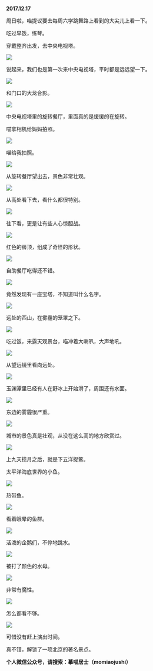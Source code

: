 
          
            
**2017.12.17**

周日啦，喵提议要去每周六学跳舞路上看到的大尖儿上看一下。

吃过早饭，练琴。

穿戴整齐出发，去中央电视塔。




![](img/51001-3020099d82a68be1.jpg)




说起来，我们也是第一次来中央电视塔，平时都是远远望一下。




![](img/51001-701bb56c7b3c4ce4.jpg)




和门口的大龙合影。




![](img/51001-784d5d86370a7d26.jpg)




中央电视塔里的旋转餐厅，里面真的是缓缓的在旋转。

喵拿相机给妈妈拍照。




![](img/51001-be12f90235ceeeac.jpg)




喵给我拍照。




![](img/51001-be0b982dffe31dfd.jpg)




从旋转餐厅望出去，景色非常壮观。




![](img/51001-e87077c085836b40.jpg)




从高处看下去，看什么都很特别。




![](img/51001-d1725b3506bca87b.jpg)




往下看，更是让有些人心惊胆战。




![](img/51001-c8209b4335cf6991.jpg)




红色的房顶，组成了奇怪的形状。




![](img/51001-19a8d945e98f468c.jpg)




自助餐厅吃得还不错。




![](img/51001-174ec2113a1d4f60.jpg)




竟然发现有一座宝塔，不知道叫什么名字。




![](img/51001-39a8ff324127c119.jpg)




远处的西山，在雾霾的笼罩之下。




![](img/51001-2cf1af8a6ff37f0c.jpg)




吃过饭，来露天观景台，喵冲着大喇叭，大声地吼。




![](img/51001-c56f472e8c6e47f2.jpg)




从望远镜里看向远处。




![](img/51001-765f38d5c342d6c7.jpg)




玉渊潭里已经有人在野冰上开始滑了，周围还有水面。




![](img/51001-e7bf6df637c35cfe.jpg)




东边的雾霾很严重。




![](img/51001-a35d3d7df7235205.jpg)




城市的景色真是壮观，从没在这么高的地方欣赏过。




![](img/51001-8a4d82a5f79a5147.jpg)




上九天揽月之后，就是下五洋捉鳖。

太平洋海底世界的小鱼。




![](img/51001-c75ebf5be40dc38f.jpg)




热带鱼。




![](img/51001-cfc765f966b9caf7.jpg)




看着眼晕的鱼群。




![](img/51001-2da061df682c8b5c.jpg)




活泼的企鹅们，不停地跳水。




![](img/51001-1aae8ea78691cfc1.jpg)




被打了颜色的水母。




![](img/51001-89adcc3e01e853af.jpg)




非常有魔性。




![](img/51001-c6c37944e1045e61.jpg)




怎么都看不够。




![](img/51001-18c69fc4c15d558c.jpg)




可惜没有赶上演出时间。

真不错，解锁了一项北京的著名景点。


**个人微信公众号，请搜索：摹喵居士（momiaojushi）**

          
        